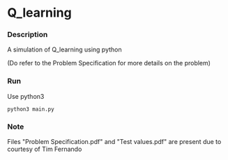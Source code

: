 # Q_learning

### Description
A simulation of Q_learning using python  

(Do refer to the Problem Specification for more details on the problem)

### Run
Use python3
```
python3 main.py
```

### Note
Files "Problem Specification.pdf" and "Test values.pdf" are present due to courtesy of Tim Fernando
